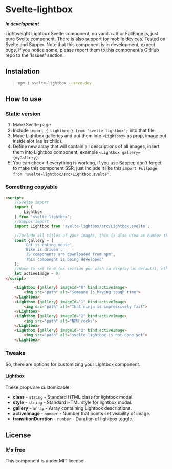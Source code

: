 # Svelte-lightbox

***In development***

Lightweight Lightbox Svelte component, no vanilla JS or FullPage.js, just pure Svelte component. There is also support for
mobile devices. Tested on Svelte and Sapper. Note that this component is in development, expect bugs, if you notice some, 
please report them to this component's GitHub repo to the 'Issues' section.

## Instalation

> ```bash
> npm i svelte-lightbox --save-dev
> ```

## How to use

### Static version

1. Make Svelte page
2. Include `import { Lightbox } from 'svelte-lightbox';` into that file.
3. Make Lightbox galleries and put them into `<Lightbox>` as prop, image put inside slot (as its child).
4. Define new array that will contain all descriptions of all images, insert them into Lightbox component, example 
`<Lightbox gallery={myGallery}`.
5. You can check if everything is working, if you use Sapper, don't forget to make this component SSR, just include
it like this `import Fullpage from 'svelte-lightbox/src/Lightbox.svelte'`.


### Something copyable

```html
<script>
    //Svelte import
    import { 
        Lightbox
    } from 'svelte-lightbox';
    //Sapper import
	import Lightbox from 'svelte-lightbox/src/Lightbox.svelte';

    //Include all titles of your images, this is also used as number that indicate count of sections
    const gallery = [
        'Cat is eating mouse',
        'Bike is driven',
        'JS components are downloaded from npm',
        'This component is being developed'
    ];
    //Have to set to 0 (or section you wish to display as default), otherwise lightbox will not display
    let activeImage = 0;
</script>

    <Lightbox {gallery} imageId="0" bind:activeImage>
        <img src="path" alt="Someone is having tough time">
    </Lightbox>
    <Lightbox {gallery} imageId="1" bind:activeImage>
        <img src="path" alt="That ninja is impressively fast">
    </Lightbox>
    <Lightbox {gallery} imageId="2" bind:activeImage>
        <img src="path" alt="NPM rocks">
    </Lightbox>
    <Lightbox {gallery} imageId="2" bind:activeImage>
        <img src="path" alt="svelte-lightbox is not done yet">
    </Lightbox>

```

### Tweaks

So, there are options for customizing your Lightbox component.

#### Lightbox

These props are customizable:

* **class** - `string` - Standard HTML class for lightbox modal.
* **style** - `string` - Standard HTML style for lightbox modal.
* **gallery** - `array` - Array containing Lightbox descriptions.
* **activeImage** - `number` - Number that points set visibility of image.
* **transitionDuration** - `number` - Duration of lightbox toggle.

## License

### It's free

This component is under MIT license.